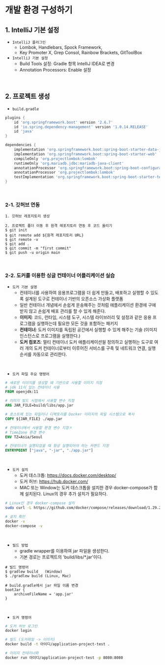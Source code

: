 # 개발 환경 구성하기

## 1. IntelliJ 기본 설정

 - `IntelliJ 플러그인`
    - Lombok, Handlebars, Spock Framework,
    - Key Promoter X, Grep Consol, Rainbow Brackets, GitToolBox
 - `IntelliJ 기본 설정`
    - Build Tools 설정: Gradle 항목 IntelliJ IDEA로 변경
    - Annotation  Processors: Enable 설정

<br/>

## 2. 프로젝트 생성

 - `build.gradle`
```groovy
plugins {
	id 'org.springframework.boot' version '2.6.7'
	id 'io.spring.dependency-management' version '1.0.14.RELEASE'
	id 'java'
}

dependencies {
	implementation 'org.springframework.boot:spring-boot-starter-data-jpa'
	implementation 'org.springframework.boot:spring-boot-starter-web'
	compileOnly 'org.projectlombok:lombok'
	runtimeOnly 'org.mariadb.jdbc:mariadb-java-client'
	annotationProcessor 'org.springframework.boot:spring-boot-configuration-processor'
	annotationProcessor 'org.projectlombok:lombok'
	testImplementation 'org.springframework.boot:spring-boot-starter-test'
}
```
<br/>

### 2-1. 깃허브 연동

```
1. 깃허브 레포지토리 생성

2. 프로젝트 폴더 이동 후 원격 레포지토리 연동 후 코드 올리기
$ git init
$ git remote add ${원격 레포지토리 URL}
$ git remote -v
$ git add .
$ git commit -m "first commit"
$ git push -u origin main
```

<br/>

### 2-2. 도커를 이용한 싱글 컨테이너 어플리케이션 실습

 - `도커 기본 설명`
    - 컨테이너를 사용하여 응용프로그램을 더 쉽게 만들고, 배포하고 실행할 수 있도록 설계된 도구로 컨테이너 기반의 오픈소스 가상화 플랫폼
    - 일반 컨테이너 개념에서 손쉽게 운송해주는 것처럼 애플리케이션 환경에 구애받지 않고 손쉽게 배포 관리를 할 수 있게 해준다.
    - __이미지__: 코드, 런타임, 시스템 도구, 시스템 라이브러리 및 설정과 같은 응용 프로그램을 실행하는데 필요한 모든 것을 포함하는 패키지
    - __컨테이너__: 도커 이미지를 독립된 공간에서 실행할 수 있게 해주는 기술 (이미지 인스턴스로 프로그램을 실행한다.)
    - __도커 컴포즈__: 멀티 컨테이너 도커 애플리케이션읠 정의하고 실행하는 도구로 여러 개의 도커 컨테이너로부터 이루어진 서비스를 구축 및 네트워크 연결, 실행 순서를 자동으로 관리한다.

<br/>

 - `도커 파일 주요 명령어`
```dockerfile
# 새로운 이미지를 생성할 때 기반으로 사용할 이미지 지정
# jdk 11이 있는 컨테이너 사용
FROM openjdk:11

# 이미지 빌드 시점에서 사용할 변수 지정
ARG JAR_FILE=build/libs/app.jar

# 호스트에 있는 파일이나 디렉토리를 Docker 이미지의 파일 시스템으로 복사
COPY ${JAR_FILE} ./app.jar

# 컨테이너에서 사용할 환경 변수 지정ㅈ
# TimeZone 환경 변수
ENV TZ=Asia/Seoul

# 컨테이너가 실행되었을 때 항상 실행되어야 하는 커맨드 지정
ENTRYPOINT ["java", "-jar", "./app.jar"]
```
<br/>

 - `도커 설치`
    - 도커 데스크톱: https://docs.docker.com/desktop/
    - 도커 허브: https://hub.docker.com/
    - MAC 또는 Window는 도커 데스크톱을 설치한 경우 docker-compose가 함께 설치된다. Linux의 경우 추가 설치가 필요하다.
```bash
# Linux인 경우 docker-compose 설치
sudo curl -L https://github.com/docker/compose/releases/download/1.29.2/docker-compose-$(uname -s)-$(uname -m) -o /usr/local/bin/docker-compose

# 설치 확인
docker -v
docker-compose -v
```
<br/>

 - `빌드 방법`
    - gradle wrapper를 이용하여 jar 파일을 생성한다.
    - 기본 경로는 프로젝트의 'build/libs/*.jar'이다.
```
# 빌드 명령어
$ gradlew build   (Window)
$ ./gradlew build (Linux, Mac)

# build.gradle에서 jar 파일 이름 변경
bootJar {
    archiveFileName = 'app.jar'
}
```
<br/>

 - `도커 명령어`
```bash
# 도커 허브 로그인
docker login

# 빌드 (도커파일 -> 이미지)
docker build -t 아이디/application-project-test .

# 이미지 컨테이너화
docker run 아이디/application-project-test -p 8080:8080
```

